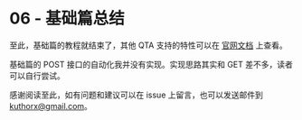 # 06 - 基础篇总结

至此，基础篇的教程就结束了，其他 QTA 支持的特性可以在 [官网文档](https://qta-testbase.readthedocs.io/zh/v5.4.32/) 上查看。

基础篇的 POST 接口的自动化我并没有实现。实现思路其实和 GET 差不多，读者可以自行尝试。

感谢阅读至此，如有问题和建议可以在 issue 上留言，也可以发送邮件到 kuthorx@gmail.com。
